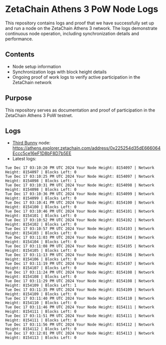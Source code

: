 # ZetaChain Athens 3 PoW Node Logs
This repository contains logs and proof that we have successfully set up and run a node on the ZetaChain Athens 3 network. The logs demonstrate continuous node operation, including synchronization details and performance.

## Contents
- Node setup information
- Synchronization logs with block height details
- Ongoing proof of work logs to verify active participation in the ZetaChain network

## Purpose
This repository serves as documentation and proof of participation in the ZetaChain Athens 3 PoW testnet.

## Logs

- [Third Bunny](https://thirdbunny.xyz/) node: https://athens.explorer.zetachain.com/address/0x225254d35dE666064Eccc5ce16eF1D8bF8D7b5EE
- Latest logs:
```
Tue Dec 17 03:10:20 PM UTC 2024 Your Node Height: 8154097 | Network Height: 8154097 | Blocks Left: 0
Tue Dec 17 03:10:25 PM UTC 2024 Your Node Height: 8154097 | Network Height: 8154098 | Blocks Left: 1
Tue Dec 17 03:10:31 PM UTC 2024 Your Node Height: 8154098 | Network Height: 8154098 | Blocks Left: 0
Tue Dec 17 03:10:36 PM UTC 2024 Your Node Height: 8154099 | Network Height: 8154099 | Blocks Left: 0
Tue Dec 17 03:10:41 PM UTC 2024 Your Node Height: 8154100 | Network Height: 8154100 | Blocks Left: 0
Tue Dec 17 03:10:46 PM UTC 2024 Your Node Height: 8154101 | Network Height: 8154101 | Blocks Left: 0
Tue Dec 17 03:10:52 PM UTC 2024 Your Node Height: 8154102 | Network Height: 8154102 | Blocks Left: 0
Tue Dec 17 03:10:57 PM UTC 2024 Your Node Height: 8154103 | Network Height: 8154103 | Blocks Left: 0
Tue Dec 17 03:11:03 PM UTC 2024 Your Node Height: 8154104 | Network Height: 8154104 | Blocks Left: 0
Tue Dec 17 03:11:08 PM UTC 2024 Your Node Height: 8154105 | Network Height: 8154105 | Blocks Left: 0
Tue Dec 17 03:11:13 PM UTC 2024 Your Node Height: 8154106 | Network Height: 8154106 | Blocks Left: 0
Tue Dec 17 03:11:19 PM UTC 2024 Your Node Height: 8154107 | Network Height: 8154107 | Blocks Left: 0
Tue Dec 17 03:11:24 PM UTC 2024 Your Node Height: 8154108 | Network Height: 8154108 | Blocks Left: 0
Tue Dec 17 03:11:29 PM UTC 2024 Your Node Height: 8154108 | Network Height: 8154109 | Blocks Left: 1
Tue Dec 17 03:11:35 PM UTC 2024 Your Node Height: 8154109 | Network Height: 8154109 | Blocks Left: 0
Tue Dec 17 03:11:40 PM UTC 2024 Your Node Height: 8154110 | Network Height: 8154110 | Blocks Left: 0
Tue Dec 17 03:11:46 PM UTC 2024 Your Node Height: 8154111 | Network Height: 8154111 | Blocks Left: 0
Tue Dec 17 03:11:51 PM UTC 2024 Your Node Height: 8154111 | Network Height: 8154111 | Blocks Left: 0
Tue Dec 17 03:11:56 PM UTC 2024 Your Node Height: 8154112 | Network Height: 8154112 | Blocks Left: 0
Tue Dec 17 03:12:01 PM UTC 2024 Your Node Height: 8154113 | Network Height: 8154113 | Blocks Left: 0
```
